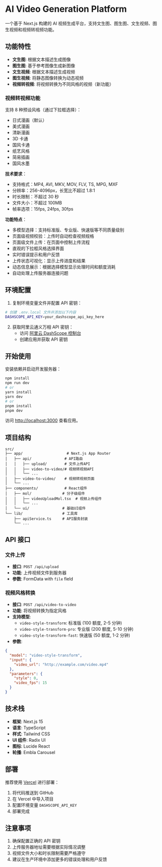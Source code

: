 # AI Video Generation Platform

一个基于 Next.js 构建的 AI 视频生成平台，支持文生图、图生图、文生视频、图生视频和视频转视频功能。

## 功能特性

- **文生图**: 根据文本描述生成图像
- **图生图**: 基于参考图像生成新图像
- **文生视频**: 根据文本描述生成视频
- **图生视频**: 将静态图像转换为动态视频
- **视频转视频**: 将视频转换为不同风格的视频（新功能）

### 视频转视频功能

支持 8 种预设风格（通过下拉框选择）：

- 日式漫画（默认）
- 美式漫画
- 清新漫画
- 3D 卡通
- 国风卡通
- 纸艺风格
- 简易插画
- 国风水墨

**技术要求**：

- 支持格式：MP4, AVI, MKV, MOV, FLV, TS, MPG, MXF
- 分辨率：256-4096px，长宽比不超过 1.8:1
- 时长限制：不超过 30 秒
- 文件大小：不超过 100MB
- 帧率选项：15fps, 24fps, 30fps

**功能特点**：

- 多模型选择：支持标准版、专业版、快速版等不同质量级别
- 页面级视频校验：上传时自动检查视频规格
- 页面级文件上传：在页面中控制上传流程
- 直观的下拉框风格选择界面
- 实时错误提示和用户反馈
- 上传状态可视化：显示上传进度和结果
- 动态信息展示：根据选择模型显示处理时间和额度消耗
- 自动处理上传服务器连接问题

## 环境配置

1. 复制环境变量文件并配置 API 密钥：

```bash
# 创建 .env.local 文件并添加以下内容
DASHSCOPE_API_KEY=your_dashscope_api_key_here
```

2. 获取阿里云通义万相 API 密钥：
   - 访问 [阿里云 DashScope 控制台](https://dashscope.console.aliyun.com/)
   - 创建应用并获取 API 密钥

## 开始使用

安装依赖并启动开发服务器：

```bash
npm install
npm run dev
# or
yarn install
yarn dev
# or
pnpm install
pnpm dev
```

访问 [http://localhost:3000](http://localhost:3000) 查看应用。

## 项目结构

```
src/
├── app/                    # Next.js App Router
│   ├── api/               # API路由
│   │   ├── upload/        # 文件上传API
│   │   ├── video-to-video/# 视频转视频API
│   │   └── ...
│   ├── video-to-video/    # 视频转视频页面
│   └── ...
├── components/            # React组件
│   ├── mol/              # 分子级组件
│   │   ├── videoUploadMol.tsx  # 视频上传组件
│   │   └── ...
│   └── ui/               # 基础UI组件
└── lib/                  # 工具库
    ├── apiService.ts     # API服务封装
    └── ...
```

## API 接口

### 文件上传

- **接口**: `POST /api/upload`
- **功能**: 上传视频文件到服务器
- **参数**: FormData with `file` field

### 视频风格转换

- **接口**: `POST /api/video-to-video`
- **功能**: 将视频转换为指定风格
- **支持模型**:
  - `video-style-transform`: 标准版 (100 额度, 2-5 分钟)
  - `video-style-transform-pro`: 专业版 (200 额度, 5-10 分钟)
  - `video-style-transform-fast`: 快速版 (50 额度, 1-2 分钟)
- **参数**:

```json
{
  "model": "video-style-transform",
  "input": {
    "video_url": "http://example.com/video.mp4"
  },
  "parameters": {
    "style": 0,
    "video_fps": 15
  }
}
```

## 技术栈

- **框架**: Next.js 15
- **语言**: TypeScript
- **样式**: Tailwind CSS
- **UI 组件**: Radix UI
- **图标**: Lucide React
- **轮播**: Embla Carousel

## 部署

推荐使用 [Vercel](https://vercel.com) 进行部署：

1. 将代码推送到 GitHub
2. 在 Vercel 中导入项目
3. 配置环境变量 `DASHSCOPE_API_KEY`
4. 部署完成

## 注意事项

1. 确保配置正确的 API 密钥
2. 上传服务器地址需要根据实际情况调整
3. 视频文件大小和时长限制需要严格遵守
4. 建议在生产环境中添加更多的错误处理和用户反馈
